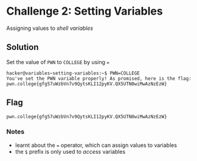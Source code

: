 # Challenge 2: Setting Variables
Assigning values to _shell variables_
## Solution
Set the value of `PWN` to `COLLEGE` by using `=`
```
hacker@variables~setting-variables:~$ PWN=COLLEGE
You've set the PWN variable properly! As promised, here is the flag:
pwn.college{gfg57uWzbVn7v9QytsKLI12pyKV.QX5UTN0wiMwAzNzEzW}
```
## Flag
`pwn.college{gfg57uWzbVn7v9QytsKLI12pyKV.QX5UTN0wiMwAzNzEzW}`
### Notes
- learnt about the `=` operator, which can assign values to variables 
- the `$` prefix is only used to _access_ variables